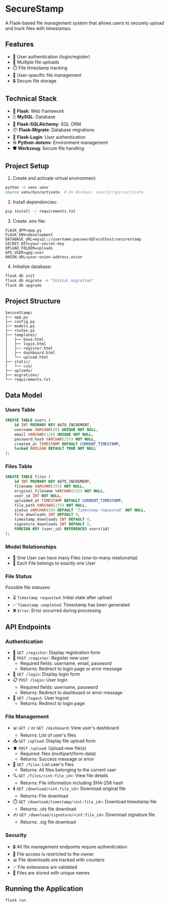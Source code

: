 # SecureStamp
A Flask-based file management system that allows users to securely upload and track files with timestamps.

## Features
- 🔐 User authentication (login/register)
- 📁 Multiple file uploads
- ⏱️ File timestamp tracking
- 👤 User-specific file management
- 🔒 Secure file storage

## Technical Stack
- 🐍 **Flask**: Web framework
- 🗄️ **MySQL**: Database
- 🔄 **Flask-SQLAlchemy**: SQL ORM
- 📦 **Flask-Migrate**: Database migrations
- 🔑 **Flask-Login**: User authentication
- ⚙️ **Python-dotenv**: Environment management
- 🛡️ **Werkzeug**: Secure file handling

## Project Setup

1. Create and activate virtual environment:
```bash
python -m venv venv
source venv/bin/activate  # On Windows: venv\Scripts\activate
```

2. Install dependencies:
```bash
pip install -r requirements.txt
```

3. Create .env file:
```env
FLASK_APP=app.py
FLASK_ENV=development
DATABASE_URL=mysql://username:password@localhost/securestamp
SECRET_KEY=your-secret-key
UPLOAD_FOLDER=uploads
GPG_USER=gpg-user
ONION_URL=your-onion-address.onion

```

4. Initialize database:
```bash
flask db init
flask db migrate -m "Initial migration"
flask db upgrade
```

## Project Structure
```
SecureStamp/
├── app.py
├── config.py
├── models.py
├── routes.py
├── templates/
│   ├── base.html
│   ├── login.html
│   ├── register.html
│   ├── dashboard.html
│   └── upload.html
├── static/
│   └── css/
├── uploads/
├── migrations/
└── requirements.txt
```

## Data Model

### Users Table
```sql
CREATE TABLE users (
    id INT PRIMARY KEY AUTO_INCREMENT,
    username VARCHAR(80) UNIQUE NOT NULL,
    email VARCHAR(120) UNIQUE NOT NULL,
    password_hash VARCHAR(255) NOT NULL,
    created_at TIMESTAMP DEFAULT CURRENT_TIMESTAMP,
    locked BOOLEAN DEFAULT TRUE NOT NULL
);
```

### Files Table
```sql
CREATE TABLE files (
    id INT PRIMARY KEY AUTO_INCREMENT,
    filename VARCHAR(255) NOT NULL,
    original_filename VARCHAR(255) NOT NULL,
    user_id INT NOT NULL,
    uploaded_at TIMESTAMP DEFAULT CURRENT_TIMESTAMP,
    file_path VARCHAR(255) NOT NULL,
    status VARCHAR(50) DEFAULT 'Timestamp requested' NOT NULL,
    file_downloads INT DEFAULT 0,
    timestamp_downloads INT DEFAULT 0,
    signature_downloads INT DEFAULT 0,
    FOREIGN KEY (user_id) REFERENCES users(id)
);
```

### Model Relationships
- 👥 One User can have many Files (one-to-many relationship)
- 📄 Each File belongs to exactly one User

### File Status
Possible file statuses:
- ⏳ `Timestamp requested`: Initial state after upload
- ✅ `Timestamp completed`: Timestamp has been generated
- ❌ `Error`: Error occurred during processing

## API Endpoints

### Authentication
- 🔐 `GET /register`: Display registration form
- 📝 `POST /register`: Register new user
  - Required fields: username, email, password
  - Returns: Redirect to login page or error message
- 🔑 `GET /login`: Display login form
- 📋 `POST /login`: User login
  - Required fields: username, password
  - Returns: Redirect to dashboard or error message
- 🚪 `GET /logout`: User logout
  - Returns: Redirect to login page

### File Management
- 📊 `GET /` or `GET /dashboard`: View user's dashboard
  - Returns: List of user's files
- 📤 `GET /upload`: Display file upload form
- ⬆️ `POST /upload`: Upload new file(s)
  - Required: files (multipart/form-data)
  - Returns: Success message or error
- 📂 `GET /files`: List user's files
  - Returns: All files belonging to the current user
- 🔍 `GET /files/<int:file_id>`: View file details
  - Returns: File information including SHA-256 hash
- ⬇️ `GET /download/<int:file_id>`: Download original file
  - Returns: File download
- ⏱️ `GET /download/timestamp/<int:file_id>`: Download timestamp file
  - Returns: .ots file download
- ✍️ `GET /download/signature/<int:file_id>`: Download signature file
  - Returns: .sig file download

### Security
- 🔒 All file management endpoints require authentication
- 🚫 File access is restricted to the owner
- 📊 File downloads are tracked with counters
- ✅ File extensions are validated
- 🔄 Files are stored with unique names

## Running the Application
```bash
flask run
```